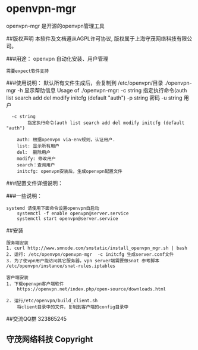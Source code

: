 # openvpn-mgr

openvpn-mgr 是开源的openvpn管理工具


##版权声明
    本软件及文档遵从AGPL许可协议, 版权属于上海守茂网络科技有限公司。

###用途：
    openvpn 自动化安装、用户管理     	

    需要expect软件支持

###使用说明：
    默认所有文件生成后，会复制到 /etc/openvpn/目录
    ./openvpn-mgr -h 显示帮助信息
    Usage of ./openvpn-mgr:
      -c string
            指定执行命令(auth list search add del modify initcfg (default "auth")
      -p string
            密码
      -u string
            用户

      -c string
            指定执行命令(auth list search add del modify initcfg (default "auth")

        auth: 根据openvpn via-env规则，认证用户.
        list: 显示所有用户
        del:  删除用户
        modify: 修改用户
        search：查询用户 
        initcfg: openvpn安装后，生成openvpn配置文件 
    



###配置文件详细说明：
        



###一些说明：

    systemd 请使用下面命令设置openvpn自启动
        systemctl -f enable openvpn@server.service
        systemctl start openvpn@server.service

##安装

    服务端安装
    1. curl http://www.smnode.com/smstatic/install_openvpn_mgr.sh | bash
    2. 运行: /etc/openvpn/openvpn-mgr  -c initcfg 生成server.conf文件 
    3. 为了使vpn用户能访问其它服务器，vpn server端需要做snat 参考脚本  /etc/openvpn/instance/snat-rules.iptables

    客户端安装
    1. 下载openvpn客户端软件 
        https://openvpn.net/index.php/open-source/downloads.html

    2. 运行/etc/openvpn/build_client.sh
        将client目录中的文件，复制到客户端的config目录中

    
##交流QQ群
    323865245


## 守茂网络科技 Copyright
